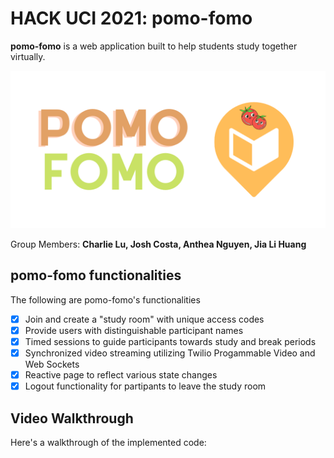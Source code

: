 # HACK UCI 2021: pomo-fomo

**pomo-fomo** is a web application built to help students study together virtually.

![pomo-fomo-cover](/cover.png)

Group Members: **Charlie Lu, Josh Costa, Anthea Nguyen, Jia Li Huang**

## pomo-fomo functionalities

The following are pomo-fomo's functionalities

* [x] Join and create a "study room" with unique access codes
* [x] Provide users with distinguishable participant names
* [x] Timed sessions to guide participants towards study and break periods  
* [x] Synchronized video streaming utilizing Twilio Progammable Video and Web Sockets
* [x] Reactive page to reflect various state changes
* [x] Logout functionality for partipants to leave the study room  

## Video Walkthrough

Here's a walkthrough of the implemented code:


